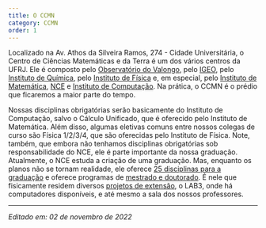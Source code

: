 ```yaml
---
title: O CCMN
category: CCMN
order: 1
---
```


Localizado na Av. Athos da Silveira Ramos, 274 - Cidade Universitária, o Centro de Ciências Matemáticas e da Terra é um dos vários centros da UFRJ. 
Ele é composto pelo [Observatório do Valongo](https://ov.ufrj.br/), pelo [IGEO](https://igeo.ufrj.br/), pelo [Instituto de Química](https://www.iq.ufrj.br/), pelo [Instituto de Física](https://www.iq.ufrj.br/) e, em especial, pelo [Instituto de Matemática](http://www.im.ufrj.br/), [NCE](http://portal.nce.ufrj.br/) e [Instituto de Computação](https://www.ccmn.ufrj.br/sobre-o-instituto-de-computacao/).
Na prática, o CCMN é o prédio que ficaremos a maior parte do tempo. 

Nossas disciplinas obrigatórias serão basicamente do Instituto de Computação, salvo o Cálculo Unificado, que é oferecido pelo Instituto de Matemática.
Além disso, algumas eletivas comuns entre nossos colegas de curso são Física 1/2/3/4, que são oferecidas pelo Instituto de Física.
Note, também, que embora não tenhamos disciplinas obrigatórias sob responsabilidade do NCE, ele é parte importante da nossa graduação.
Atualmente, o NCE estuda a criação de uma graduação.
Mas, enquanto os planos não se tornam realidade, ele oferece [25 disciplinas para a graduação](http://portal.nce.ufrj.br/index.php/ensino/graduacao) e oferece programas de [mestrado e doutorado](http://portal.nce.ufrj.br/index.php/ensino/mestrado-e-doutorado).
É nele que fisicamente residem diversos [projetos de extensão](https://guiadocalouro.github.io/site/extensoes/extensao_universitaria/), o LAB3, onde há computadores disponíveis, e até mesmo a sala dos nossos professores.


---

*Editado em: 02 de novembro de 2022*
